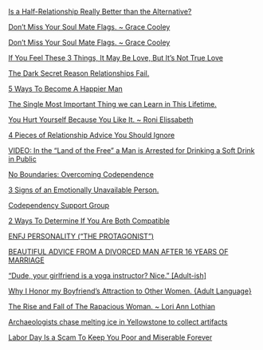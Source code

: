 <a href="http://www.elephantjournal.com/2014/07/is-a-half-relationship-really-better-than-the-alternative/" target="_blank">Is a Half-Relationship Really Better than the Alternative?</a>

<a href="http://www.elephantjournal.com/2014/08/dont-miss-your-soul-mate-flags-grace-cooley/" target="_blank">Don’t Miss Your Soul Mate Flags. ~ Grace Cooley</a>

<a href="http://www.elephantjournal.com/2014/08/dont-miss-your-soul-mate-flags-grace-cooley/" target="_blank">Don’t Miss Your Soul Mate Flags. ~ Grace Cooley</a>

<a href="http://goodmenproject.com/featured-content/if-you-feel-these-3-things-it-may-be-love-but-its-not-true-love-dg/" target="_blank">If You Feel These 3 Things, It May Be Love, But It’s Not True Love</a>

<a href="http://www.elephantjournal.com/2012/04/the-dark-secret-reason-relationships-fail/" target="_blank">The Dark Secret Reason Relationships Fail.</a>

<a href="http://goodmenproject.com/featured-content/5-ways-to-become-a-happier-man-kcon/" target="_blank">5 Ways To Become A Happier Man</a>

<a href="http://www.elephantjournal.com/2015/03/the-single-most-important-thing-we-can-learn-in-this-lifetime/" target="_blank">The Single Most Important Thing we can Learn in This Lifetime.</a>

<a href="http://www.elephantjournal.com/2014/06/you-hurt-yourself-because-you-like-it-roni-elissabeth/" target="_blank">You Hurt Yourself Because You Like It. ~ Roni Elissabeth</a>

<a href="http://goodmenproject.com/featured-content/4-pieces-of-relationship-advice-you-should-ignore-hlg/" target="_blank">4 Pieces of Relationship Advice You Should Ignore</a>

<a href="http://thefreethoughtproject.com/video-land-free-man-arrested-drinking-soft-drink-public/" target="_blank">VIDEO: In the “Land of the Free” a Man is Arrested for Drinking a Soft Drink in Public</a>

<a href="https://experiencelife.com/article/no-boundaries-overcoming-codependence/" target="_blank">No Boundaries: Overcoming Codependence</a>

<a href="http://www.elephantjournal.com/2014/02/3-signs-of-an-emotional-unavailable-person/" target="_blank">3 Signs of an Emotionally Unavailable Person.</a>

<a href="http://www.dailystrength.org/c/Codependency/forum/9736229-sex-relationships-and-codependency" target="_blank">Codependency Support Group</a>

<a href="http://goodmenproject.com/featured-content/kt-2-ways-to-determine-if-you-are-compatible/" target="_blank">2 Ways To Determine If You Are Both Compatible</a>

<a href="http://www.16personalities.com/enfj-personality" target="_blank">ENFJ PERSONALITY (“THE PROTAGONIST”)</a>

<a href="http://jamesrussell.org/blog/blog/beautiful-advice-from-a-divorced-man-after-16-years-of-marriage" target="_blank">BEAUTIFUL ADVICE FROM A DIVORCED MAN AFTER 16 YEARS OF MARRIAGE</a>

<a href="http://www.elephantjournal.com/2014/09/dude-your-girlfriend-is-a-yoga-instructor-nice-adult-ish/" target="_blank">“Dude, your girlfriend is a yoga instructor? Nice.” [Adult-ish]</a>

<a href="http://www.elephantjournal.com/2015/05/why-i-honor-my-boyfriends-attraction-to-other-women/" target="_blank">Why I Honor my Boyfriend’s Attraction to Other Women. {Adult Language}</a>

<a href="http://www.elephantjournal.com/2012/03/the-rise-and-fall-of-the-rapacious-woman-lori-ann-lothian/" target="_blank">The Rise and Fall of The Rapacious Woman. ~ Lori Ann Lothian</a>

<a href="http://www.wyofile.com/column/archaeologists-chase-melting-ice-in-yellowstone-to-collect-artifacts/" target="_blank">Archaeologists chase melting ice in Yellowstone to collect artifacts</a>

<a href="http://www.filmsforaction.org/news/labor_day_is_a_scam_to_keep_you_poor_and_miserable_forever/" target="_blank">Labor Day Is a Scam To Keep You Poor and Miserable Forever</a>
